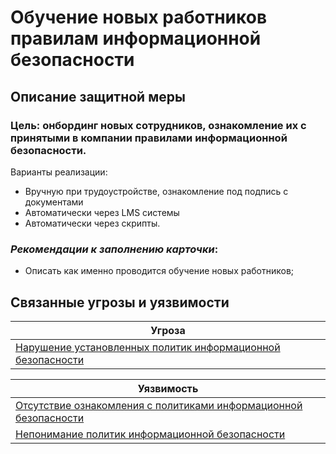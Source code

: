 #  Обучение новых работников правилам информационной безопасности
## Описание защитной меры
### Цель: онбординг новых сотрудников, ознакомление их с принятыми в компании правилами информационной безопасности.

Варианты реализации:
+ Вручную при трудоустройстве, ознакомление под подпись с документами
+ Автоматически через LMS системы
+ Автоматически через скрипты.

### *Рекомендации к заполнению карточки*:
- Описать как именно проводится обучение новых работников;

## Связанные угрозы и уязвимости
|Угроза|
|-|
|[Нарушение установленных политик информационной безопасности](/vkr/threats/page21)|

|Уязвимость|
|-|
|[Отсутствие ознакомления с политиками информационной безопасности](/vkr/vulnerabilities/page24)|
|[Непонимание политик информационной безопасности](/vkr/vulnerabilities/page23)|
